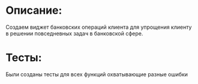 # Описание:

Создаем виджет банковских операций клиента для упрощения клиенту в решении
повседневных задач в банковской сфере.

# Тесты:
Были созданы тесты для всех функций охватывающие разные 
ошибки